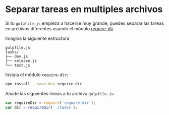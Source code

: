 # Separar tareas en multiples archivos

Si tu `gulpfile.js` empieza a hacerse muy grande, puedes separar las tareas
en archivos diferentes usando el módulo [require-dir](https://github.com/aseemk/requireDir).

Imagina la siguiente estructura

```
gulpfile.js
tasks/
├── dev.js
├── release.js
└── test.js
```

Instala el módulo `require-dir`:

```sh
npm install --save-dev require-dir
```

Añade las siguientes líneas a tu archivo `gulpfile.js`:

```js
var requireDir = require('require-dir');
var dir = requireDir('./tasks');
```
